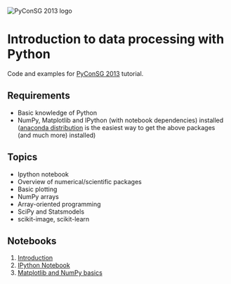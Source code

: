 ![PyConSG 2013 logo](https://pycon.sg/static/images/pycon-logo.jpg "PyConSG 2013
logo")


Introduction to data processing with Python
===========================================

Code and examples for [PyConSG 2013](https://pycon.sg/) tutorial.


Requirements
------------

* Basic knowledge of Python
* NumPy, Matplotlib and IPython (with notebook dependencies) installed
  ([anaconda distribution](http://continuum.io/downloads.html) is the easiest
  way to get the above packages (and much more) installed)


Topics
------

* Ipython notebook 
* Overview of numerical/scientific packages
* Basic plotting
* NumPy arrays 
* Array-oriented programming
* SciPy and Statsmodels
* scikit-image, scikit-learn

Notebooks
---------

1. [Introduction](http://nbviewer.ipython.org/urls/raw.github.com/vanzaj/pyconsg2013-tut/master/ipynb/00-Introduction-and-demo.ipynb)
2. [IPython Notebook](http://nbviewer.ipython.org/urls/raw.github.com/vanzaj/pyconsg2013-tut/master/ipynb/01-IPy-notebook-overview.ipynb)
3.  [Matplotlib and NumPy basics](http://nbviewer.ipython.org/urls/raw.github.com/vanzaj/pyconsg2013-tut/master/ipynb/02-MPL-NumPy-basics.ipynb)




